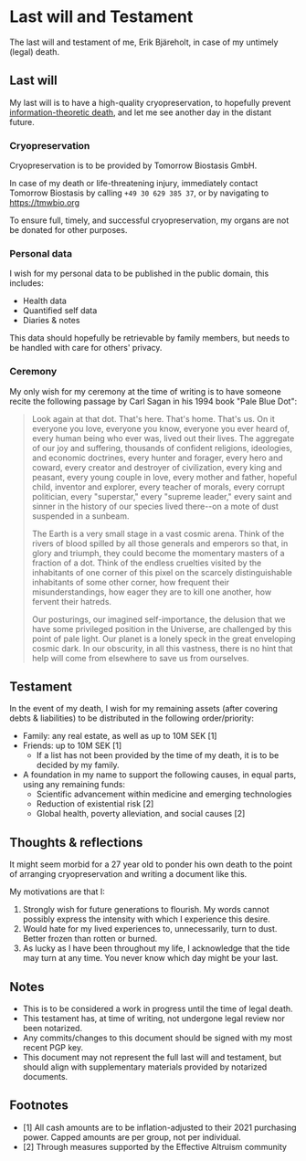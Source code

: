 Last will and Testament
=======================

The last will and testament of me, Erik Bjäreholt, in case of my untimely (legal) death.

Last will
---------

My last will is to have a high-quality cryopreservation, to hopefully prevent [information-theoretic death](https://en.wikipedia.org/wiki/Information-theoretic_death), and let me see another day in the distant future.

### Cryopreservation

Cryopreservation is to be provided by Tomorrow Biostasis GmbH.

In case of my death or life-threatening injury, immediately contact Tomorrow Biostasis by calling `+49 30 629 385 37`, or by navigating to https://tmwbio.org

To ensure full, timely, and successful cryopreservation, my organs are not be donated for other purposes.

### Personal data

I wish for my personal data to be published in the public domain, this includes:

 - Health data
 - Quantified self data
 - Diaries & notes

This data should hopefully be retrievable by family members, but needs to be handled with care for others' privacy.

### Ceremony

My only wish for my ceremony at the time of writing is to have someone recite the following passage by Carl Sagan in his 1994 book "Pale Blue Dot":

> Look again at that dot. That's here. That's home. That's us. On it everyone you love, everyone you know, everyone you ever heard of, every human being who ever was, lived out their lives. The aggregate of our joy and suffering, thousands of confident religions, ideologies, and economic doctrines, every hunter and forager, every hero and coward, every creator and destroyer of civilization, every king and peasant, every young couple in love, every mother and father, hopeful child, inventor and explorer, every teacher of morals, every corrupt politician, every "superstar," every "supreme leader," every saint and sinner in the history of our species lived there--on a mote of dust suspended in a sunbeam.
>
> The Earth is a very small stage in a vast cosmic arena. Think of the rivers of blood spilled by all those generals and emperors so that, in glory and triumph, they could become the momentary masters of a fraction of a dot. Think of the endless cruelties visited by the inhabitants of one corner of this pixel on the scarcely distinguishable inhabitants of some other corner, how frequent their misunderstandings, how eager they are to kill one another, how fervent their hatreds.
>
> Our posturings, our imagined self-importance, the delusion that we have some privileged position in the Universe, are challenged by this point of pale light. Our planet is a lonely speck in the great enveloping cosmic dark. In our obscurity, in all this vastness, there is no hint that help will come from elsewhere to save us from ourselves. 

Testament
---------

In the event of my death, I wish for my remaining assets (after covering debts & liabilities) to be distributed in the following order/priority:

 - Family: any real estate, as well as up to 10M SEK [1]
 - Friends: up to 10M SEK [1]
   - If a list has not been provided by the time of my death, it is to be decided by my family.
 - A foundation in my name to support the following causes, in equal parts, using any remaining funds:
   - Scientific advancement within medicine and emerging technologies
   - Reduction of existential risk [2]
   - Global health, poverty alleviation, and social causes [2]

Thoughts & reflections
----------------------

It might seem morbid for a 27 year old to ponder his own death to the point of arranging cryopreservation and writing a document like this. 

My motivations are that I:

 1. Strongly wish for future generations to flourish. My words cannot possibly express the intensity with which I experience this desire.
 2. Would hate for my lived experiences to, unnecessarily, turn to dust. Better frozen than rotten or burned.
 3. As lucky as I have been throughout my life, I acknowledge that the tide may turn at any time. You never know which day might be your last.

Notes
-----

 - This is to be considered a work in progress until the time of legal death.
 - This testament has, at time of writing, not undergone legal review nor been notarized.
 - Any commits/changes to this document should be signed with my most recent PGP key.
 - This document may not represent the full last will and testament, but should align with supplementary materials provided by notarized documents.

Footnotes
---------

 - [1] All cash amounts are to be inflation-adjusted to their 2021 purchasing power. Capped amounts are per group, not per individual.
 - [2] Through measures supported by the Effective Altruism community
